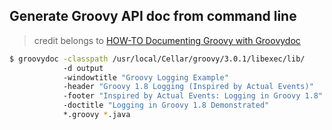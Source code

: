 
## Generate Groovy API doc from command line

> credit belongs to [HOW-TO Documenting Groovy with Groovydoc](https://www.javaworld.com/article/2074120/documenting-groovy-with-groovydoc.html)

```bash
$ groovydoc -classpath /usr/local/Cellar/groovy/3.0.1/libexec/lib/
            -d output
            -windowtitle "Groovy Logging Example"
            -header "Groovy 1.8 Logging (Inspired by Actual Events)"
            -footer "Inspired by Actual Events: Logging in Groovy 1.8"
            -doctitle "Logging in Groovy 1.8 Demonstrated"
            *.groovy *.java
```
